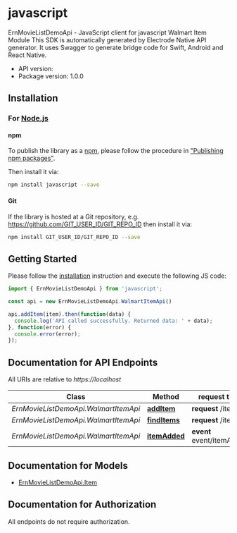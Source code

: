 # javascript

ErnMovieListDemoApi - JavaScript client for javascript
Walmart Item Module
This SDK is automatically generated by Electrode Native API generator.
It uses Swagger to generate bridge code for Swift, Android and React Native.

- API version: 
- Package version: 1.0.0

## Installation

### For [Node.js](https://nodejs.org/)

#### npm

To publish the library as a [npm](https://www.npmjs.com/),
please follow the procedure in ["Publishing npm packages"](https://docs.npmjs.com/getting-started/publishing-npm-packages).

Then install it via:

```sh
npm install javascript --save
```

#### Git

If the library is hosted at a Git repository, e.g.
https://github.com/GIT_USER_ID/GIT_REPO_ID
then install it via:

```sh
npm install GIT_USER_ID/GIT_REPO_ID --save
```

## Getting Started

Please follow the [installation](#installation) instruction and execute the following JS code:

```javascript
import { ErnMovieListDemoApi } from 'javascript';

const api = new ErnMovieListDemoApi.WalmartItemApi()

api.addItem(item).then(function(data) {
  console.log('API called successfully. Returned data: ' + data);
}, function(error) {
  console.error(error);
});

```

## Documentation for API Endpoints

All URIs are relative to *https://localhost*

Class | Method |request type | Description
------------ | ------------- | ------------- | -------------
*ErnMovieListDemoApi.WalmartItemApi* | [**addItem**](docs/WalmartItemApi.md#addItem) | **request** /items | 
*ErnMovieListDemoApi.WalmartItemApi* | [**findItems**](docs/WalmartItemApi.md#findItems) | **request** /items | 
*ErnMovieListDemoApi.WalmartItemApi* | [**itemAdded**](docs/WalmartItemApi.md#itemAdded) | **event** event/itemAdded | 

## Documentation for Models
 - [ErnMovieListDemoApi.Item](docs/Item.md)

## Documentation for Authorization

 All endpoints do not require authorization.

